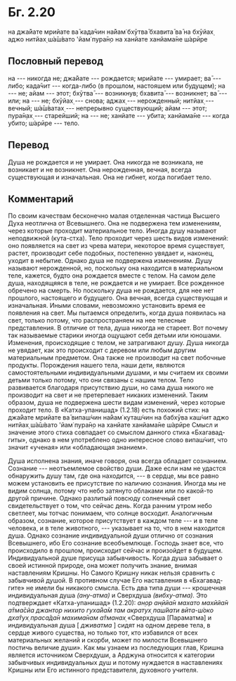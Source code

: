 # Бг. 2.20

на джа̄йате мрийате ва̄ када̄чин
на̄йам̇ бхӯтва̄ бхавита̄ ва̄ на бхӯйах̣
аджо нитйах̣ ш́а̄ш́вато 'йам̇ пура̄н̣о
на ханйате ханйама̄не ш́арӣре

## Пословный перевод

на --- никогда не; джа̄йате --- рождается; мрийате --- умирает; ва̄ ---
либо; када̄чит --- когда-либо (в прошлом, настояшем или будущем); на ---
не; айам --- этот; бхӯтва̄ --- возникнув; бхавита̄ --- возникнет; ва̄ ---
или; на --- не; бхӯйах̣ --- снова; аджах̣ --- нерожденный; нитйах̣ ---
вечный; ш́а̄ш́ватах̣ --- непрерывно существующий; айам --- этот; пура̄н̣ах̣ ---
старейший; на --- не; ханйате --- убита; ханйама̄не --- когда убито;
ш́арӣре --- тело.

## Перевод

Душа не рождается и не умирает. Она никогда не возникала, не возникает и
не возникнет. Она нерожденная, вечная, всегда существующая и
изначальная. Она не гибнет, когда погибает тело.

## Комментарий

По своим качествам бесконечно малая отделенная частица Высшего Духа
неотлична от Всевышнего. Она не подвержена тем изменениям, через которые
проходит материальное тело. Иногда душу называют неподвижной
(кута-стха). Тело проходит через шесть видов изменений: оно появляется
на свет из чрева матери, некоторое время существует, растет, производит
себе подобных, постепенно увядает и, наконец, уходит в небытие. Однако
душа не подвержена изменениям. Душу называют нерожденной, но, поскольку
она находится в материальном теле, кажется, будто она рождается вместе с
телом. На самом деле душа, находящяяся в теле, не рождается и не
умирает. Все рожденное обречено на смерть. Но поскольку душа не
рождается, для нее нет прошлого, настоящего и будущего. Она вечная,
всегда существующая и изначальная. Иными словами, невозможно установить
время ее появления на свет. Мы пытаемся определить, когда душа появилась
на свет, только потому, что распространяем на нее телесные
представления. В отличие от тела, душа никогда не стареет. Вот почему
так называемые старики иногда ощущают себя детьми или юношами.
Изменения, происходящие с телом, не затрагивают душу. Душа никогда не
увядает, как это происходит с деревом или любым другим материальным
предметом. Она также не производит на свет побочные продукты. Порождения
нашего тела, наши дети, являются самостоятельными индивидуальными
душами, и мы считаем их своими детьми только потому, что они связаны с
нашим телом. Тело развивается благодаря присутствию души, но сама душа
никого не производит на свет и не претерпевает никаких изменений. Таким
образом, душа не подвержена шести видам изменений, через которые
проходит тело. В «Катха-упанишад» (1.2.18) есть похожий стих: на джа̄йате
мрийате ва̄ випаш́чин на̄йам̇ куташ́чин на бабхӯва каш́чит аджо нитйах̣ ш́а̄ш́вато
'йам̇ пура̄н̣о на ханйате ханйама̄не ш́арӣре Смысл и значение этого стиха
совпадает со смыслом данного стиха «Бхагавад-гиты», однако в нем
употреблено одно интересное слово випаш́чит, что значит «ученая» или
«обладающая знанием».

Душа исполнена знания, иначе говоря, она всегда обладает сознанием.
Сознание --- неотъемлемое свойство души. Даже если нам не удастся
обнаружить душу там, где она находится, --- в сердце, мы все равно можем
установить ее присутствие по наличию сознания. Иногда мы не видим
солнца, потому что небо затянуто облаками или по какой-то другой
причине. Однако разлитый повсюду солнечный свет свидетельствует о том,
что сейчас день. Когда ранним утром небо светлеет, мы тотчас понимаем,
что солнце восходит. Аналогичным образом, сознание, которое присутствует
в каждом теле --- и в теле человека, и в теле животного, --- указывает
на то, что в нем находится душа. Однако сознание индивидуальной души
отлично от сознания Всевышнего, ибо Его сознание всеобъемлюще. Господь
знает все, что происходило в прошлом, происходит сейчас и произойдет в
будущем. Индивидуальной душе присуща забывчивость. Когда душа забывает о
своей истинной природе, она может получить знание, внимая наставлениям
Кришны. Но Самого Кришну никак нельзя сравнить с забывчивой душой. В
противном случае Его наставления в «Бхагавад-гите» не имели бы никакого
смысла. Есть два типа души --- крошечная индивидуальная душа
*(ану-атма)* и Сверхдуша *(вибху-атма).* Это подтверждает
«Катха-упанишад» (1.2.20): *ан̣ор ан̣ӣйа̄н махато махӣйа̄н а̄тма̄сйа джантор
нихито гуха̄йа̄м там акратух̣ паш́йати вӣта-ш́око дха̄тух̣ праса̄да̄н махима̄нам
а̄тманах̣* «Сверхдуша \[Параматма\] и индивидуальная душа \[ *дживатма* \]
сидят на одном дереве тела, в сердце живого существа, но только тот, кто
избавился от всех материальных желаний и скорби, может по милости
Всевышнего постичь величие души». Как мы узнаем из последующих глав,
Кришна является источником Сверхдуши, а Арджуна относится к категории
забывчивых индивидуальных душ и потому нуждается в наставлениях Кришны
или Его истинного представителя, духовного учителя.
